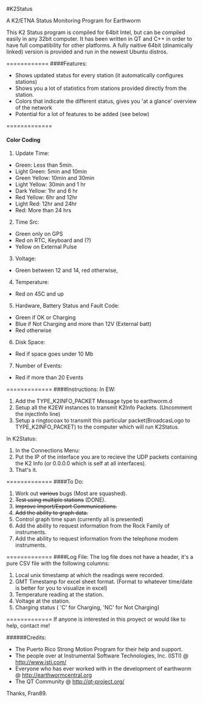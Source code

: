 #K2Status

A K2/ETNA Status Monitoring Program for Earthworm

This K2 Status program is compiled for 64bit Intel, but can be compiled easily 
in any 32bit computer. It has been written in QT and C++ in order to have full 
compatibility for other platforms. A fully naitive 64bit (dinamically linked) 
version is provided and run in the newest Ubuntu distros. 

============
####Features:
* Shows updated status for every station (it automatically configures stations)
* Shows you a lot of statistics from stations provided directly from the station.
* Colors that indicate the different status, gives you 'at a glance' overview of the network
* Potential for a lot of features to be added (see below)

=============
#### Color Coding

1. Update Time:
  * Green: Less than 5min.
  * Light Green: 5min and 10min
  * Green Yellow: 10min and 30min
  * Light Yellow: 30min and 1 hr
  * Dark Yellow: 1hr and 6 hr
  * Red Yellow: 6hr and 12hr
  * Light Red: 12hr and 24hr
  * Red: More than 24 hrs
2. Time Src:
  * Green only on GPS
  * Red on RTC, Keyboard and (?)
  * Yellow on External Pulse
3. Voltage:
  * Green between 12 and 14, red otherwise,
4. Temperature:
  * Red on 45C and up
5. Hardware, Battery Status and Fault Code:
  * Green if OK or Charging
  * Blue if Not Charging and more than 12V (External batt)
  * Red otherwise
6. Disk Space:
  * Red if space goes under 10 Mb
7. Number of Events:
  * Red if more than 20 Events

=============
####Instructions:
In EW:

1. Add the TYPE_K2INFO_PACKET Message type to earthworm.d
2. Setup all the K2EW instances to transmit K2Info Packets. (Uncomment the injectInfo line) 
3. Setup a ringtocoax to transmit this particular packet(BroadcasLogo to TYPE_K2INFO_PACKET) to the computer which will run K2Status.

In K2Status:

1. In the Connections Menu:
2. Put the IP of the interface you are to recieve the UDP packets containing the K2 Info (or 0.0.0.0 which is self at all interfaces). 
3. That's it.

=============
####To Do:
1. Work out ~~various~~ bugs (Most are squashed).
2. ~~Test using multiple stations~~ (DONE).
3. ~~Improve Import/Export Communications.~~
4. ~~Add the ability to graph data.~~
5. Control graph time span (currently all is presented)
6. Add the ability to request information from the Rock Family of instruments.
7. Add the ability to request information from the telephone modem instruments.


=============
####Log File:
The log file does not have a header, it's a pure CSV file with the following columns:

 1. Local unix timestamp at which the readings were recorded.
 2. GMT Timestamp for excel sheet format. (Format to whatever time/date is better for you to visualize in excel)
 3. Temperature reading at the station.
 4. Voltage at the station.
 5. Charging status ( 'C' for Charging, 'NC' for Not Charging)

=============
If anyone is interested in this proyect or would like to help, contact me!

######Credits:
* The Puerto Rico Strong Motion Program for their help and support.
* The people over at Instrumental Software Technologies, Inc. (ISTI) @ http://www.isti.com/
* Everyone who has ever worked with in the development of earthworm @ http://earthwormcentral.org
* The QT Community @ http://qt-project.org/


Thanks,
Fran89.

